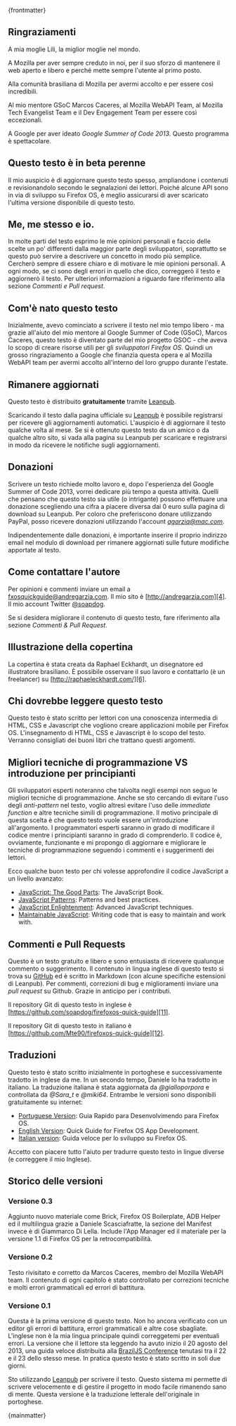 {frontmatter}

## Ringraziamenti

A mia moglie Lili, la miglior moglie nel mondo.

A Mozilla per aver sempre creduto in noi,  per il suo sforzo di mantenere il web aperto e libero e perché mette sempre l'utente al primo posto.

Alla comunità brasiliana di Mozilla per avermi accolto e per essere così incredibili.

Al mio mentore GSoC Marcos Caceres, al Mozilla WebAPI Team, al Mozilla Tech Evangelist Team e il Dev Engagement Team per essere così eccezionali.

A Google per aver ideato *Google Summer of Code 2013*. Questo programma è spettacolare.

## Questo testo è in beta perenne

Il mio auspicio è di aggiornare questo testo spesso, ampliandone i contenuti e revisionandolo secondo le segnalazioni dei lettori. Poiché alcune API sono in via di sviluppo su Firefox OS, è meglio assicurarsi di aver scaricato l'ultima versione disponibile di questo testo.

## Me, me stesso e io. 

In molte parti del testo esprimo le mie opinioni personali e faccio delle scelte un po' differenti dalla maggior parte degli sviluppatori, soprattutto se questo può servire a descrivere un concetto in modo più semplice. Cercherò sempre di essere chiaro e di motivare le mie opinioni personali. A ogni modo, se ci sono degli errori in quello che dico, correggerò il testo e aggiornerò il testo. Per ulteriori informazioni a riguardo fare riferimento alla sezione *Commenti e Pull request*.

## Com'è nato questo testo

Inizialmente, avevo cominciato a scrivere il testo nel mio tempo libero - ma grazie all'aiuto del mio mentore al Google Summer of Code (GSoC), Marcos Caceres, questo testo è diventato parte del mio progetto GSOC - che aveva lo scopo di creare risorse utili per gli *sviluppatori Firefox OS*. Quindi un grosso ringraziamento a Google che finanzia questa opera e al Mozilla WebAPI team per avermi accolto all'interno del loro gruppo durante l'estate.

## Rimanere aggiornati

Questo testo è distribuito **gratuitamente** tramite [Leanpub][1]. 

Scaricando il testo dalla pagina ufficiale su [Leanpub][2] è possibile registrarsi per ricevere gli aggiornamenti automatici. L'auspicio è di aggiornare il testo qualche volta al mese. Se si è ottenuto questo testo da un amico o da qualche altro sito, si vada alla pagina su Leanpub per scaricare e registrarsi in modo da ricevere le notifiche sugli aggiornamenti.

## Donazioni

Scrivere un testo richiede molto lavoro e, dopo l'esperienza del Google Summer of Code 2013, vorrei dedicare più tempo a questa attività. Quelli che pensano che questo testo sia utile (o intrigante) possono effettuare una donazione scegliendo una cifra a piacere diversa dai 0 euro sulla pagina di download su Leanpub. Per coloro che preferiscono donare utilizzando PayPal, posso ricevere donazioni utilizzando l'account *agarzia@mac.com*. 

Indipendentemente dalle donazioni, è importante inserire il proprio indirizzo email nel modulo di download per rimanere aggiornati sulle future modifiche apportate al testo.

## Come contattare l'autore

Per opinioni e commenti inviare un email a  [fxosquickguide@andregarzia.com][3]. Il mio sito è [http://andregarzia.com][4]. Il mio account Twitter  [@soapdog][5].

Se si desidera migliorare il contenuto di questo testo, fare riferimento alla sezione *Commenti & Pull Request*.

## Illustrazione della copertina

La copertina è stata creata da Raphael Eckhardt, un disegnatore ed illustratore brasiliano. È possibile osservare il suo lavoro e contattarlo (è un freelancer) su [http://raphaeleckhardt.com/][6].

## Chi dovrebbe leggere questo testo

Questo testo è stato scritto per lettori con una conoscenza intermedia di HTML, CSS e Javascript che vogliono creare applicazioni mobile per Firefox OS. L'insegnamento di HTML, CSS e Javascript è lo scopo del testo. Verranno consigliati dei buoni libri che trattano questi argomenti.

## Migliori tecniche di programmazione VS introduzione per principianti

Gli sviluppatori esperti noteranno che talvolta negli esempi non seguo le migliori tecniche di programmazione. Anche se sto cercando di evitare l'uso degli *anti-pattern* nel testo, voglio altresì evitare l'uso delle *immediate function* e altre tecniche simili di programmazione. Il motivo principale di questa scelta è che questo testo vuole essere un'introduzione all'argomento.
I programmatori esperti saranno in grado di modificare il codice mentre i principianti saranno in grado di comprenderlo. Il codice è, ovviamente, funzionante e mi propongo di aggiornare e migliorare le tecniche di programmazione seguendo i commenti e i suggerimenti dei lettori.

Ecco qualche buon testo per chi volesse approfondire il codice JavaScript a un livello avanzato:

* [JavaScript: The Good Parts][7]: The JavaScript Book.
* [JavaScript Patterns][8]: Patterns and best practices.
* [JavaScript Enlightenment][9]: Advanced JavaScript techniques.
* [Maintainable JavaScript][10]: Writing code that is easy to maintain and work with.

## Commenti e Pull Requests

Questo è un testo gratuito e libero e sono entusiasta di ricevere qualunque commento o suggerimento.
Il contenuto in lingua inglese di questo testo si trova su [GitHub][11] ed è scritto in Markdown (con alcune specifiche estensioni di Leanpub). Per commenti, correzioni di bug e miglioramenti inviare una *pull request* su Github. Grazie in anticipo per i contributi.

Il repository Git di questo testo in inglese è [https://github.com/soapdog/firefoxos-quick-guide][11].

Il repository Git di questo testo in italiano è [https://github.com/Mte90/firefoxos-quick-guide][12].

## Traduzioni

Questo testo è stato scritto inizialmente in portoghese e successivamente tradotto in inglese da me.
In un secondo tempo, Daniele lo ha tradotto in italiano. La traduzione italiana è stata aggiornata da *@gialloporpora* e controllata da *@Sara_t* e *@miki64*.
Entrambe le versioni sono disponibili gratuitamente su internet:

* [Portuguese Version][13]: Guia Rapido para Desenvolvimendo para Firefox OS.
* [English Version][11]: Quick Guide for Firefox OS App Development.
* [Italian version][12]: Guida veloce per lo sviluppo su Firefox OS.

Accetto con piacere tutto l'aiuto per tradurre questo testo in lingue diverse (e correggere il mio Inglese).

## Storico delle versioni

### Versione 0.3

Aggiunto nuovo materiale come Brick, Firefox OS Boilerplate, ADB Helper ed il multilingua grazie a Daniele Scasciafratte, la sezione del Manifest invece è di Giammarco Di Lella.
Include l'App Manager ed il materiale per la versione 1.1 di Firefox OS per la retrocompatibilità.

### Versione 0.2

Testo rivisitato e corretto da Marcos Caceres, membro del Mozilla WebAPI team. Il contenuto di ogni capitolo è stato controllato per correzioni tecniche e molti errori grammaticali ed errori di battitura. 

### Versione 0.1

Questa è la prima versione di questo testo. Non ho ancora verificato con un editor gli errori di battitura, errori grammaticali e altre cose sbagliate. L'inglese non è la mia lingua principale quindi correggetemi per eventuali errori. La versione che il lettore sta leggendo ha avuto inizio il 20 agosto del 2013, una guida veloce distribuita alla [BrazilJS Conference][14] tenutasi tra il 22 e il 23 dello stesso mese. In pratica questo testo è stato scritto in soli due giorni.

Sto utilizzando [Leanpub][1] per scrivere il testo. Questo sistema mi permette di scrivere velocemente e di gestire il progetto in modo facile rimanendo sano di mente. Questa versione è la traduzione letterale dell'originale in portoghese.

{mainmatter}

[1]: http://leanpub.com
[2]: http://leanpub.com/quickguidefirefoxosdevelopment
[3]: mailto:fxosquickguide@andregarzia.com
[4]: http://andregarzia.com
[5]: http://twitter.com/soapdog
[6]: http://raphaeleckhardt.com/
[7]: http://shop.oreilly.com/product/9780596517748.do
[8]: http://shop.oreilly.com/product/9780596806767.do
[9]: http://shop.oreilly.com/product/0636920027713.do
[10]: http://shop.oreilly.com/product/0636920027713.do
[11]: https://github.com/soapdog/firefoxos-quick-guide
[12]: https://github.com/Mte90/firefoxos-quick-guide
[13]: http://leanpub.com/guiarapidofirefoxos
[14]: http://braziljs.com.br/

